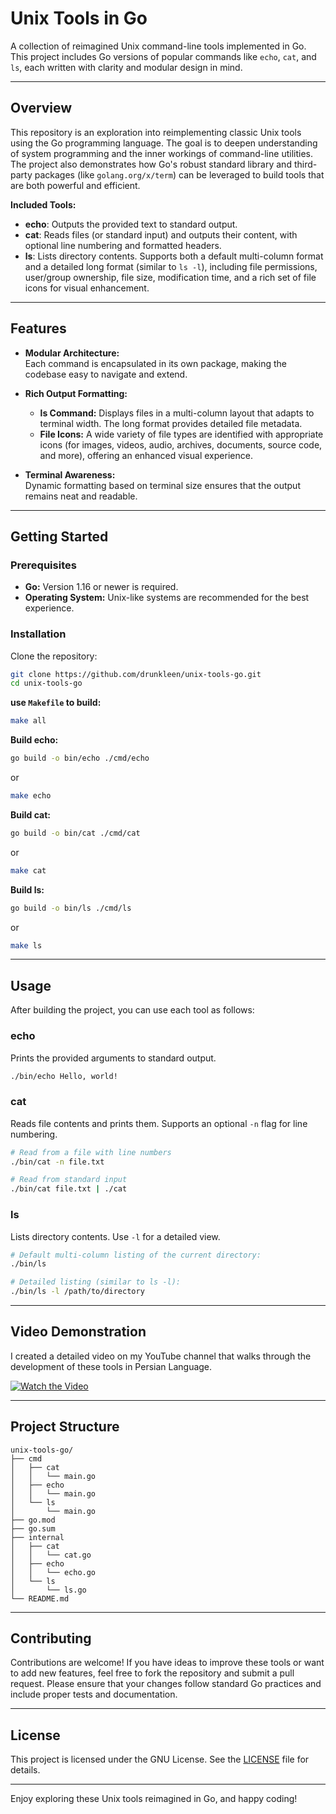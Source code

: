 # Unix Tools in Go

A collection of reimagined Unix command-line tools implemented in Go. This project includes Go versions of popular commands like `echo`, `cat`, and `ls`, each written with clarity and modular design in mind.

---

## Overview

This repository is an exploration into reimplementing classic Unix tools using the Go programming language. The goal is to deepen understanding of system programming and the inner workings of command-line utilities. The project also demonstrates how Go's robust standard library and third-party packages (like `golang.org/x/term`) can be leveraged to build tools that are both powerful and efficient.

**Included Tools:**
- **echo**: Outputs the provided text to standard output.
- **cat**: Reads files (or standard input) and outputs their content, with optional line numbering and formatted headers.
- **ls**: Lists directory contents. Supports both a default multi-column format and a detailed long format (similar to `ls -l`), including file permissions, user/group ownership, file size, modification time, and a rich set of file icons for visual enhancement.

---

## Features

- **Modular Architecture:**  
  Each command is encapsulated in its own package, making the codebase easy to navigate and extend.
  
- **Rich Output Formatting:**  
  - **ls Command:** Displays files in a multi-column layout that adapts to terminal width. The long format provides detailed file metadata.
  - **File Icons:** A wide variety of file types are identified with appropriate icons (for images, videos, audio, archives, documents, source code, and more), offering an enhanced visual experience.
  
- **Terminal Awareness:**  
  Dynamic formatting based on terminal size ensures that the output remains neat and readable.

---

## Getting Started

### Prerequisites

- **Go:** Version 1.16 or newer is required.
- **Operating System:** Unix-like systems are recommended for the best experience.

### Installation

Clone the repository:

```bash
git clone https://github.com/drunkleen/unix-tools-go.git
cd unix-tools-go
```

**use `Makefile` to build:**

```bash
make all
```

**Build echo:**

```bash
go build -o bin/echo ./cmd/echo
```
or
```bash
make echo
```

**Build cat:**

```bash
go build -o bin/cat ./cmd/cat
```
or
```bash
make cat
```

**Build ls:**

```bash
go build -o bin/ls ./cmd/ls
```
or
```bash
make ls
```

---

## Usage

After building the project, you can use each tool as follows:

### echo

Prints the provided arguments to standard output.

```bash
./bin/echo Hello, world!
```

### cat

Reads file contents and prints them. Supports an optional `-n` flag for line numbering.

```bash
# Read from a file with line numbers
./bin/cat -n file.txt

# Read from standard input
./bin/cat file.txt | ./cat
```

### ls

Lists directory contents. Use `-l` for a detailed view.

```bash
# Default multi-column listing of the current directory:
./bin/ls

# Detailed listing (similar to ls -l):
./bin/ls -l /path/to/directory
```

---

## Video Demonstration

I created a detailed video on my YouTube channel that walks through the development of these tools in Persian Language.

[![Watch the Video](https://i9.ytimg.com/vi/7hc2LzaOt6o/maxresdefault.jpg?v=67b99eae&sqp=CMzC5r0G&rs=AOn4CLC9Orc8j7x0v-9xA6WGDbar6mdbng)](https://youtu.be/7hc2LzaOt6o)

---

## Project Structure

```plaintext
unix-tools-go/
├── cmd
│   ├── cat
│   │   └── main.go
│   ├── echo
│   │   └── main.go
│   └── ls
│       └── main.go
├── go.mod
├── go.sum
├── internal
│   ├── cat
│   │   └── cat.go
│   ├── echo
│   │   └── echo.go
│   └── ls
│       └── ls.go
└── README.md

```

---

## Contributing

Contributions are welcome! If you have ideas to improve these tools or want to add new features, feel free to fork the repository and submit a pull request. Please ensure that your changes follow standard Go practices and include proper tests and documentation.

---

## License

This project is licensed under the GNU License. See the [LICENSE](LICENSE) file for details.

---

Enjoy exploring these Unix tools reimagined in Go, and happy coding!